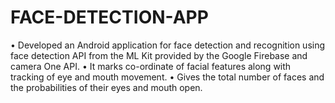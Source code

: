 # FACE-DETECTION-APP
• Developed an Android application for face detection and recognition using face detection API from the ML Kit provided by the Google Firebase and camera One API. 
• It marks co-ordinate of facial features along with tracking of eye and mouth movement. 
• Gives the total number of faces and the probabilities of their eyes and mouth open.
